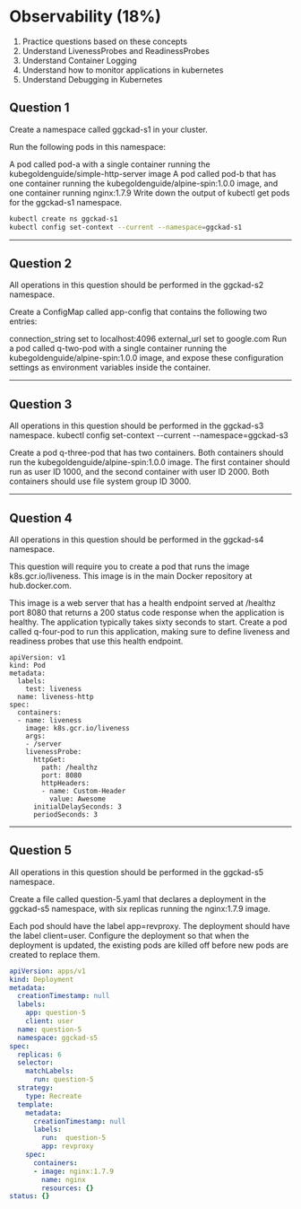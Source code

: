 # Observability (18%)
1. Practice questions based on these concepts
2. Understand LivenessProbes and ReadinessProbes
3. Understand Container Logging
4. Understand how to monitor applications in kubernetes
5. Understand Debugging in Kubernetes


## Question 1
Create a namespace called ggckad-s1 in your cluster.

Run the following pods in this namespace:

A pod called pod-a with a single container running the kubegoldenguide/simple-http-server image
A pod called pod-b that has one container running the kubegoldenguide/alpine-spin:1.0.0 image, and one container running nginx:1.7.9
Write down the output of kubectl get pods for the ggckad-s1 namespace.

```bash
kubectl create ns ggckad-s1
kubectl config set-context --current --namespace=ggckad-s1

```

---
## Question 2
All operations in this question should be performed in the ggckad-s2 namespace.

Create a ConfigMap called app-config that contains the following two entries:

connection_string set to localhost:4096
external_url set to google.com
Run a pod called q-two-pod with a single container running the kubegoldenguide/alpine-spin:1.0.0 image, and expose these configuration settings as environment variables inside the container.

---
## Question 3
All operations in this question should be performed in the ggckad-s3 namespace.
kubectl config set-context --current --namespace=ggckad-s3

Create a pod q-three-pod that has two containers. Both containers should run the kubegoldenguide/alpine-spin:1.0.0 image. The first container should run as user ID 1000, and the second container with user ID 2000. Both containers should use file system group ID 3000.

---
## Question 4
All operations in this question should be performed in the ggckad-s4 namespace.

This question will require you to create a pod that runs the image k8s.gcr.io/liveness. This image is in the main Docker repository at hub.docker.com.

This image is a web server that has a health endpoint served at /healthz port 8080 that returns a 200 status code response when the application is healthy. The application typically takes sixty seconds to start. 
Create a pod called q-four-pod to run this application, making sure to define liveness and readiness probes that use this health endpoint.

```
apiVersion: v1
kind: Pod
metadata:
  labels:
    test: liveness
  name: liveness-http
spec:
  containers:
  - name: liveness
    image: k8s.gcr.io/liveness
    args:
    - /server
    livenessProbe:
      httpGet:
        path: /healthz
        port: 8080
        httpHeaders:
        - name: Custom-Header
          value: Awesome
      initialDelaySeconds: 3
      periodSeconds: 3
```

---
## Question 5
All operations in this question should be performed in the ggckad-s5 namespace.

Create a file called question-5.yaml that declares a deployment in the ggckad-s5 namespace, with six replicas running the nginx:1.7.9 image.

Each pod should have the label app=revproxy. The deployment should have the label client=user. Configure the deployment so that when the deployment is updated, the existing pods are killed off before new pods are created to replace them.

```YAML
apiVersion: apps/v1
kind: Deployment
metadata:
  creationTimestamp: null
  labels:
    app: question-5
    client: user
  name: question-5
  namespace: ggckad-s5
spec:
  replicas: 6
  selector:
    matchLabels:
      run: question-5
  strategy: 
    type: Recreate
  template:
    metadata:
      creationTimestamp: null
      labels:
        run:  question-5
        app: revproxy
    spec:
      containers:
      - image: nginx:1.7.9
        name: nginx
        resources: {}
status: {}
```